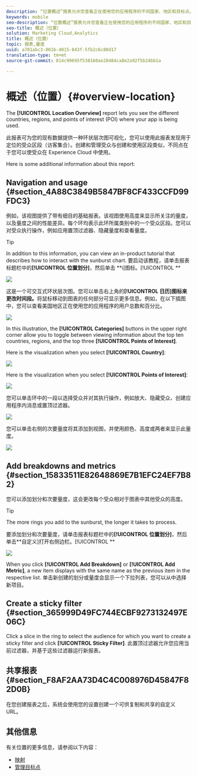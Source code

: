 ```yaml
---
description: “位置概述”报表允许您查看正在使用您的应用程序的不同国家、地区和目标点。
keywords: mobile
seo-description: “位置概述”报表允许您查看正在使用您的应用程序的不同国家、地区和目标点。
seo-title: 概述（位置）
solution: Marketing Cloud,Analytics
title: 概述（位置）
topic: 报表,量度
uuid: a701abc3-001b-4015-843f-5fb2c6c80d17
translation-type: tm+mt
source-git-commit: 814c99695f538160ae28484ca8e2a92f5b24bb1a

---
```



# 概述（位置）{#overview-location}

The **[!UICONTROL Location Overview]** report lets you see the different countries, regions, and points of interest (POI) where your app is being used.

此报表可为您的现有数据提供一种环状层次图可视化，您可以使用此报表发现用于定位的受众区段（访客集合）。创建和管理受众与创建和使用区段类似，不同点在于您可以使受众在 Experience Cloud 中使用。

Here is some additional information about this report:

## Navigation and usage {#section_4A88C3849B5847BF8CF433CCFD99FDC3}

例如，该视图提供了带有细目的基础报表。该视图使用高度来显示所关注的量度，以及量度之间的性能差异。每个环均表示此环所属类别中的一个受众区段。您可以对受众执行操作，例如应用置顶过滤器、隐藏量度和查看量度。

>[!TIP]
>
>In addition to this information, you can view an in-product tutorial that describes how to interact with the sunburst chart. 要启动该教程，请单击报表标题栏中的&#x200B;**[!UICONTROL 位置划分]**，然后单击 **i]图标。[!UICONTROL **

![](assets/location.png)

这是一个可交互式环状层次图。您可以单击右上角的&#x200B;**[!UICONTROL 日历]图标来更改时间段。**&#x200B;将鼠标移动到图表的任何部分可显示更多信息。例如，在以下插图中，您可以查看美国地区正在使用您的应用程序的用户总数和百分比。

![](assets/location_mouse.png)

In this illustration, the **[!UICONTROL Categories]** buttons in the upper right corner allow you to toggle between viewing information about the top ten countries, regions, and the top three **[!UICONTROL Points of Interest]**.

Here is the visualization when you select **[!UICONTROL Country]**:

![](assets/location_countries.png)

Here is the visualization when you select **[!UICONTROL Points of Interest]**:

![](assets/location_poi.png)

您可以单击环中的一段以选择受众并对其执行操作，例如放大、隐藏受众、创建应用程序内消息或置顶过滤器。

![](assets/location_aud.png)

您可以单击右侧的次要量度将其添加到视图，并使用颜色、高度或两者来显示此量度。

![](assets/location_secondary.png)

## Add breakdowns and metrics {#section_15833511E82648869E7B1EFC24EF7B82}

您可以添加划分和次要量度，这会更改每个受众相对于图表中其他受众的高度。

>[!TIP]
>
>The more rings you add to the sunburst, the longer it takes to process.

要添加划分和次要量度，请单击报表标题栏中的&#x200B;**[!UICONTROL 位置划分]**，然后单击&#x200B;**自定义]打开右侧边栏。[!UICONTROL **

![](assets/location_rail.png)

When you click **[!UICONTROL Add Breakdown]** or **[!UICONTROL Add Metric]**, a new item displays with the same name as the previous item in the respective list. 单击新创建的划分或量度会显示一个下拉列表，您可以从中选择新项目。

## Create a sticky filter {#section_365999D49FC744ECBF9273132497E06C}

Click a slice in the ring to select the audience for which you want to create a sticky filter and click **[!UICONTROL Sticky Filter]**. 此置顶过滤器允许您应用当前过滤器，并基于这些过滤器运行新报表。

## 共享报表 {#section_F8AF2AA73D4C4C008976D45847F82D0B}

在您创建报表之后，系统会使用您的设置创建一个可供复制和共享的自定义 URL。

## 其他信息

有关位置的更多信息，请参阅以下内容：

* [映射](/help/using/location/c-map-points.md)
* [管理目标点](/help/using/location/t-manage-points.md)